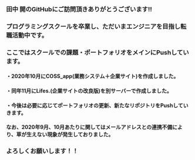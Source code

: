 ### 田中 開のGitHubにご訪問頂きありがとうございます!!  
### プログラミングスクールを卒業し、ただいまエンジニアを目指し転職活動中です。
### ここではスクールでの課題・ポートフォリオをメインにPushしています。
#### ・2020年10月にCOSS_app(業務システム＋企業サイト)を作成しました。
#### ・同年11月にLifes.(企業サイトの改良版)を別サーバーで作成しました。
#### ・今後は必要に応じてポートフォリオの更新、新たなリポジトリをPushしていきます。  
#### なお、2020年9月、10月あたりに関してはメールアドレスとの連携不備により、草が生えない現象が発生しておりました。
### よろしくお願いします！！


